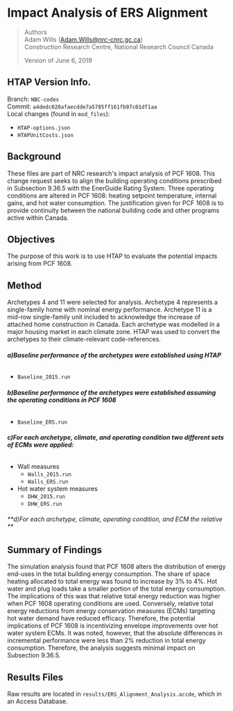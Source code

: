 # Impact Analysis of ERS Alignment #

> Authors<br />
> Adam Wills (Adam.Wills@nrc-cnrc.gc.ca) <br />
> Construction Research Centre, National Research Council Canada
>
> Version of June 6, 2019

## HTAP Version Info.
Branch: `NBC-codes`<br />
Commit: `a4dedc020afaecdde7a5785ff161fb97c01df1aa`<br />
Local changes (found in `mod_files`):<br />
- `HTAP-options.json`
- `HTAPUnitCosts.json`

## Background ##
These files are part of NRC research's impact analysis of PCF 1608. This change request seeks to align the building operating conditions prescribed in Subsection 9.36.5 with the EnerGuide Rating System. Three operating conditions are altered in PCF 1608: heating setpoint temperature, internal gains, and hot water consumption. The justification given for PCF 1608 is to provide continuity between the national building code and other programs active within Canada.

## Objectives ##
The purpose of this work is to use HTAP to evaluate the potential impacts arising from PCF 1608.

## Method ##
Archetypes 4 and 11 were selected for analysis. Archetype 4 represents a single-family home with nominal energy performance. Archetype 11 is a mid-row single-family unit included to acknowledge the increase of attached home construction in Canada. Each archetype was modelled in a major housing market in each climate zone. HTAP was used to convert the archetypes to their climate-relevant code-references.
###### **a)Baseline performance of the archetypes were established using HTAP**
- `Baseline_2015.run`
###### **b)Baseline performance of the archetypes were established assuming the operating conditions in PCF 1608**
- `Baseline_ERS.run`
###### **c)For each archetype, climate, and operating condition two different sets of ECMs were applied:**
- Wall measures
    - `Walls_2015.run`
    - `Walls_ERS.run`
- Hot water system measures
    - `DHW_2015.run`
    - `DHW_ERS.run`
###### **d)For each archetype, climate, operating condition, and ECM the relative **

## Summary of Findings ##
The simulation analysis found that PCF 1608 alters the distribution of energy end-uses in the total building energy consumption. The share of space heating allocated to total energy was found to increase by 3% to 4%. Hot water and plug loads take a smaller portion of the total energy consumption. The implications of this was that relative total energy reduction was higher when PCF 1608 operating conditions are used. Conversely, relative total energy reductions from energy conservation measures (ECMs) targeting hot water demand have reduced efficacy. Therefore, the potential implications of PCF 1608 is incentivizing envelope improvements over hot water system ECMs. It was noted, however, that the absolute differences in incremental performance were less than 2% reduction in total energy consumption. Therefore, the analysis suggests minimal impact on Subsection 9.36.5.

## Results Files ##

Raw results are located in `results/ERS_Alignment_Analysis.accde`, which in an Access Database.



